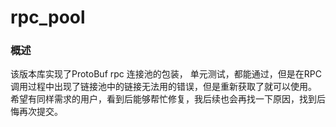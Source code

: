 # rpc_pool

### 概述 ###

该版本库实现了ProtoBuf rpc 连接池的包装，
单元测试，都能通过，但是在RPC调用过程中出现了链接池中的链接无法用的错误，但是重新获取了就可以使用。
希望有同样需求的用户，看到后能够帮忙修复，我后续也会再找一下原因，找到后悔再次提交。
